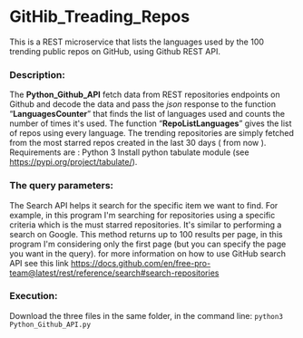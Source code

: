 # GitHib_Treading_Repos
This is a REST microservice that lists the languages used by the 100 trending public repos on GitHub, using Github REST API.
### Description:
The **Python_Github_API** fetch data from REST repositories endpoints on Github and decode the data and pass the *json* response to the function “**LanguagesCounter**” that finds the list of languages used and counts the number of times it's used. The function “**RepoListLanguages**” gives the list of repos using every language.
The trending repositories are simply fetched from the most starred repos created in the last 30 days ( from now ).
Requirements are :
Python 3
Install python tabulate module (see https://pypi.org/project/tabulate/).

### The query parameters:
 The Search API helps it search for the specific item we want to find. For example, in this program I'm searching for repositories using a specific criteria which is the must starred repositories. It's similar to performing a search on Google. This method returns up to 100 results per page, in this program I'm considering only the first page (but you can specify the page you want in the query).
 for more information on how to use GitHub search API see this link https://docs.github.com/en/free-pro-team@latest/rest/reference/search#search-repositories
 ### Execution:
Download the three files in the same folder,
in the command line:
`python3 Python_Github_API.py`
